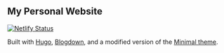 ## My Personal Website
[![Netlify Status](https://api.netlify.com/api/v1/badges/840a36f0-64b4-410e-a3a0-f4c25ee123f9/deploy-status)](https://app.netlify.com/sites/fervent-knuth-8a2982/deploys)

Built with [Hugo](https://www.gohugo.io), [Blogdown](https://bookdown.org/yihui/blogdown/), and a modified version of the [Minimal theme](https://www.github.com/calintat/minimal).
